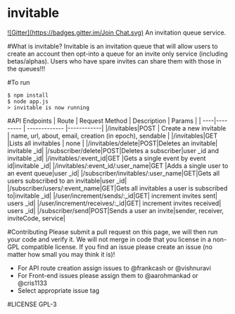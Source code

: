 invitable
=========
[![Gitter](https://badges.gitter.im/Join Chat.svg)](https://gitter.im/vishnuravi/invitable?utm_source=badge&utm_medium=badge&utm_campaign=pr-badge&utm_content=badge)
An invitation queue service.

#What is invitable?
Invitable is an invitation queue that will allow users to create an account then opt-into a queue for an invite only service (including betas/alphas).
Users who have spare invites can share them with those in the queues!!!

#To run
```
$ npm install
$ node app.js
> invitable is now running
```
#API Endpoints
| Route | Request Method  | Description | Params |
| ----|--------- | ------------- |------------|
|/invitables|POST | Create a new invitable | name, url, about, email, creation (in epoch), sendable |
|/invitables|GET |Lists all invitables | none |
|/invitables/delete|POST|Deletes an invitable| invitable _id|
|/subscriber/delete|POST|Deletes a subscriber|user _id and invitable _id|
|/invitables/:event_id|GET |Gets a single event by event id|invitable _id|
|/invitables/:event_id/:user_name|GET |Adds a single user to an event queue|user _id|
|/subscriber/invitables/:user_name|GET|Gets all users subscribed to an invitable|user _id|
|/subscriber/users/:event_name|GET|Gets all invitables a user is subscribed to|invitable _id|
|/user/increment/sends/:_id|GET| increment invites sent| users _id|
|/user/increment/receives/:_id|GET| increment invites received| users _id|
|/subscriber/send|POST|Sends a user an invite|sender, receiver, inviteCode, service|



#Contributing
Please submit a pull request on this page, we will then run your code and verify it.  We will not merge in code that you license in a non-GPL compatible license.
If you find an issue please create an issue (no matter how small you may think it is)!  
- For API route creation assign issues to @frankcash or @vishnuravi
- For Front-end issues please assign them to @aarohmankad or @cris1133
- Select appropriate issue tag

#LICENSE
GPL-3
